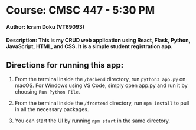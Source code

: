 # Course: CMSC 447 - 5:30 PM
#### Author: Icram Doku (VT69093)
#### Description: This is my CRUD web application using React, Flask, Python, JavaScript, HTML, and CSS. It is a simple student registration app.

## Directions for running this app:

1. From the terminal inside the `/backend` directory, run `python3 app.py` on macOS. For Windows using VS Code, simply open app.py and run it by choosing `Run Python File`.
   
2. From the terminal inside the `/frontend` directory, run `npm install` to pull in all the necessary packages.
   
3. You can start the UI by running `npm start` in the same directory.
